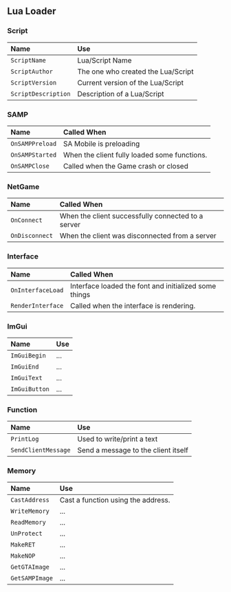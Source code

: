 
## Lua Loader

### Script
| Name | Use             |
| :-------- | :------- |
| `ScriptName` | Lua/Script Name |
| `ScriptAuthor` | The one who created the Lua/Script |
| `ScriptVersion` | Current version of the Lua/Script |
| `ScriptDescription` | Description of a Lua/Script |

### SAMP
| Name | Called When                |
| :-------- | :------- |
| `OnSAMPPreload` | SA Mobile is preloading |
| `OnSAMPStarted` | When the client fully loaded some functions. |
| `OnSAMPClose` | Called when the Game crash or closed |

### NetGame
| Name | Called When                |
| :-------- | :------- |
| `OnConnect` | When the client successfully connected to a server |
| `OnDisconnect` | When the client was disconnected from a server |

### Interface
| Name | Called When                |
| :-------- | :------- |
| `OnInterfaceLoad` | Interface loaded the font and initialized some things |
| `RenderInterface` | Called when the interface is rendering. |

### ImGui
| Name | Use             |
| :-------- | :------- |
| `ImGuiBegin` | ... |
| `ImGuiEnd` | ... |
| `ImGuiText` | ... |
| `ImGuiButton` | ... |


### Function
| Name | Use             |
| :-------- | :------- |
| `PrintLog` | Used to write/print a text |
| `SendClientMessage` | Send a message to the client itself |

### Memory
| Name | Use             |
| :-------- | :------- |
| `CastAddress` | Cast a function using the address. |
| `WriteMemory` | ... |
| `ReadMemory` | ... |
| `UnProtect` | ... |
| `MakeRET` | ... |
| `MakeNOP` | ... |
| `GetGTAImage` | ... |
| `GetSAMPImage` | ... |
